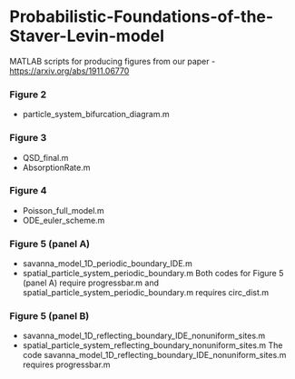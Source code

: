 # Probabilistic-Foundations-of-the-Staver-Levin-model
MATLAB scripts for producing figures from our paper - https://arxiv.org/abs/1911.06770

### Figure 2 
- particle_system_bifurcation_diagram.m

### Figure 3 
- QSD_final.m 
- AbsorptionRate.m

### Figure 4 
- Poisson_full_model.m 
- ODE_euler_scheme.m

### Figure 5 (panel A) 
- savanna_model_1D_periodic_boundary_IDE.m 
- spatial_particle_system_periodic_boundary.m
Both codes for Figure 5 (panel A) require progressbar.m and spatial_particle_system_periodic_boundary.m requires circ_dist.m
                   
### Figure 5 (panel B) 
- savanna_model_1D_reflecting_boundary_IDE_nonuniform_sites.m
- spatial_particle_system_reflecting_boundary_nonuniform_sites.m
The code savanna_model_1D_reflecting_boundary_IDE_nonuniform_sites.m requires progressbar.m

